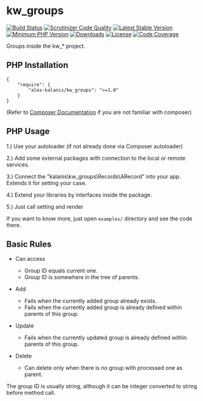 # kw_groups

[![Build Status](https://app.travis-ci.com/alex-kalanis/kw_groups.svg?branch=master)](https://app.travis-ci.com/github/alex-kalanis/kw_groups)
[![Scrutinizer Code Quality](https://scrutinizer-ci.com/g/alex-kalanis/kw_groups/badges/quality-score.png?b=master)](https://scrutinizer-ci.com/g/alex-kalanis/kw_groups/?branch=master)
[![Latest Stable Version](https://poser.pugx.org/alex-kalanis/kw_groups/v/stable.svg?v=1)](https://packagist.org/packages/alex-kalanis/kw_groups)
[![Minimum PHP Version](https://img.shields.io/badge/php-%3E%3D%207.3-8892BF.svg)](https://php.net/)
[![Downloads](https://img.shields.io/packagist/dt/alex-kalanis/kw_groups.svg?v1)](https://packagist.org/packages/alex-kalanis/kw_groups)
[![License](https://poser.pugx.org/alex-kalanis/kw_groups/license.svg?v=1)](https://packagist.org/packages/alex-kalanis/kw_groups)
[![Code Coverage](https://scrutinizer-ci.com/g/alex-kalanis/kw_groups/badges/coverage.png?b=master&v=1)](https://scrutinizer-ci.com/g/alex-kalanis/kw_groups/?branch=master)

Groups inside the kw_* project.

## PHP Installation

```
{
    "require": {
        "alex-kalanis/kw_groups": ">=1.0"
    }
}
```

(Refer to [Composer Documentation](https://github.com/composer/composer/blob/master/doc/00-intro.md#introduction) if you are not
familiar with composer)


## PHP Usage

1.) Use your autoloader (if not already done via Composer autoloader)

2.) Add some external packages with connection to the local or remote services.

3.) Connect the "kalanis\kw_groups\Records\ARecord" into your app. Extends it for setting your case.

4.) Extend your libraries by interfaces inside the package.

5.) Just call setting and render

If you want to know more, just open ```examples/``` directory and see the code there.

## Basic Rules

- Can access
  - Group ID equals current one.
  - Group ID is somewhere in the tree of parents.

- Add
  - Fails when the currently added group already exists.
  - Fails when the currently added group is already defined within parents of this group.

- Update
  - Fails when the currently updated group is already defined within parents of this group.

- Delete
  - Can delete only when there is no group with processed one as parent.

The group ID is usually string, although it can be integer converted to string before method call.
